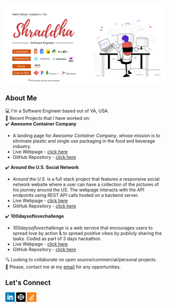 ![my-github-banner](images/github-banner-new.png)

## About Me
💻 I'm a Software Engineer based out of VA, USA.  
🌱 Recent Projects that I have worked on:  
✔️ **Awesome Container Company**  
- A landing page for *Awesome Container Company*, whose mission is to eliminate plastic and single use packaging in the food and beverage industry.   
- Live Webpage - [click here](https://5hraddha.github.io/awesome-container-company/)
- GitHub Repository - [click here](https://github.com/5hraddha/awesome-container-company)  

✔️ **Around the U.S. Social Network**  
- *Around the U.S.* is a full stack project that features a responsive social network website where a user can have a collection of the pictures of his journey around the US. The webpage interacts with the API endpoints using REST API calls hosted on a backend server.   
- Live Webpage - [click here](https://shraddha.students.nomoreparties.sbs/)
- GitHub Repository - [click here](https://github.com/5hraddha/react-around-api-full)

✔️ **100daysoflovechallenge**  
- *100daysoflovechallenge* is a web service that encourages users to spread love by action & to spread positive vibes by publicly sharing the tasks. Coded as part of 3 days hackathon.   
- Live Webpage - [click here](https://100daysoflove.netlify.app/)
- GitHub Repository - [click here](https://github.com/5hraddha/100daysoflovechallenge)  

🔍 Looking to collaborate on open source/commercial/personal projects.  
📮 Please, contact me at my [email](mailto:mailmeatshraddha@gmail.com) for any opportunities.  

## Let's Connect
<a href="https://www.linkedin.com/in/5hraddha/">
  <img src="images/linkedin.png" alt="linkedin" width=30>
</a>
<a href="https://codepen.io/5hraddha">
  <img src="images/codepen.png" alt="codepen" width=30>
</a>
<a href="https://stackoverflow.com/users/8807325/shraddha">
  <img src="images/stackoverflow.png" alt="stackoverflow" width=30>
</a>